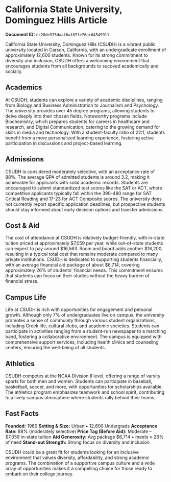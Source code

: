 # California State University, Dominguez Hills Article

**Document ID:** `ec28de975daaf0af87fe76ac64549911`

California State University, Dominguez Hills (CSUDH) is a vibrant public university located in Carson, California, with an undergraduate enrollment of approximately 12,600 students. Known for its strong commitment to diversity and inclusion, CSUDH offers a welcoming environment that encourages students from all backgrounds to succeed academically and socially.

## Academics
At CSUDH, students can explore a variety of academic disciplines, ranging from Biology and Business Administration to Journalism and Psychology. The university provides over 45 degree programs, allowing students to delve deeply into their chosen fields. Noteworthy programs include Biochemistry, which prepares students for careers in healthcare and research, and Digital Communication, catering to the growing demand for skills in media and technology. With a student-faculty ratio of 22:1, students benefit from a more personalized learning experience, fostering active participation in discussions and project-based learning.

## Admissions
CSUDH is considered moderately selective, with an acceptance rate of 88%. The average GPA of admitted students is around 3.2, making it achievable for applicants with solid academic records. Students are encouraged to submit standardized test scores like the SAT or ACT, where competitive applicants typically fall within the 390-480 range for SAT Critical Reading and 17-23 for ACT Composite scores. The university does not currently report specific application deadlines, but prospective students should stay informed about early decision options and transfer admissions.

## Cost & Aid
The cost of attendance at CSUDH is relatively budget-friendly, with in-state tuition priced at approximately $7,059 per year, while out-of-state students can expect to pay around $16,563. Room and board adds another $16,200, resulting in a typical total cost that remains moderate compared to many private institutions. CSUDH is dedicated to supporting students financially, with an average financial aid package of about $6,714, covering approximately 26% of students' financial needs. This commitment ensures that students can focus on their studies without the heavy burden of financial stress.

## Campus Life
Life at CSUDH is rich with opportunities for engagement and personal growth. Although only 7% of undergraduates live on campus, the university promotes a sense of community through various student organizations, including Greek life, cultural clubs, and academic societies. Students can participate in activities ranging from a student-run newspaper to a marching band, fostering a collaborative environment. The campus is equipped with comprehensive support services, including health clinics and counseling centers, ensuring the well-being of all students.

## Athletics
CSUDH competes at the NCAA Division II level, offering a range of varsity sports for both men and women. Students can participate in baseball, basketball, soccer, and more, with opportunities for scholarships available. The athletics program emphasizes teamwork and school spirit, contributing to a lively campus atmosphere where students rally behind their teams.

## Fast Facts
**Founded:** 1960
**Setting & Size:** Urban • 12,600 Undergrads
**Acceptance Rate:** 88% (moderately selective)
**Price Tag (Before Aid):** Moderate – $7,059 in-state tuition
**Aid Generosity:** Avg package $6,714 • meets ≈ 26% of need
**Stand-out Strength:** Strong focus on diversity and inclusion

CSUDH could be a great fit for students looking for an inclusive environment that values diversity, affordability, and strong academic programs. The combination of a supportive campus culture and a wide array of opportunities makes it a compelling choice for those ready to embark on their college journey.
